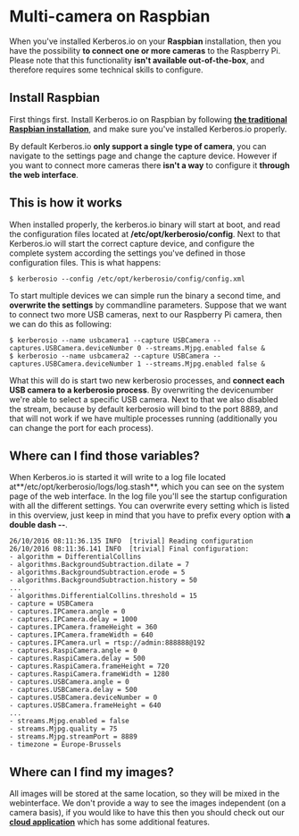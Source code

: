 # Multi-camera on Raspbian

When you've installed Kerberos.io on your **Raspbian** installation, then you have the possibility **to connect one or more cameras** to the Raspberry Pi. Please note that this functionality **isn't available out-of-the-box**, and therefore requires some technical skills to configure. 

## Install Raspbian

First things first. Install Kerberos.io on Raspbian by following [**the traditional Raspbian installation**](/installation/raspbian), and make sure you've installed Kerberos.io properly.

By default Kerberos.io **only support a single type of camera**, you can navigate to the settings page and change the capture device. However if you want to connect more cameras there **isn't a way** to configure it **through the web interface**.

## This is how it works

When installed properly, the kerberos.io binary will start at boot, and read the configuration files located at **/etc/opt/kerberosio/config**. Next to that Kerberos.io will start the correct capture device, and configure the complete system according the settings you've defined in those configuration files. This is what happens:

	$ kerberosio --config /etc/opt/kerberosio/config/config.xml


To start multiple devices we can simple run the binary a second time, and **overwrite the settings** by commandline parameters. Suppose that we want to connect two more USB cameras, next to our Raspberry Pi camera, then we can do this as following:

	$ kerberosio --name usbcamera1 --capture USBCamera --captures.USBCamera.deviceNumber 0 --streams.Mjpg.enabled false &
	$ kerberosio --name usbcamera2 --capture USBCamera --captures.USBCamera.deviceNumber 1 --streams.Mjpg.enabled false &

What this will do is start two new kerberosio processes, and **connect each USB camera to a kerberosio process**. By overwriting the devicenumber we're able to select a specific USB camera. Next to that we also disabled the stream, because by default kerberosio will bind to the port 8889, and that will not work if we have multiple processes running (additionally you can change the port for each process).

## Where can I find those variables?

When Kerberos.io is started it will write to a log file located at**/etc/opt/kerberosio/logs/log.stash**, which you can see on the system page of the web interface. In the log file you'll see the startup configuration with all the different settings. You can overwrite every setting which is listed in this overview, just keep in mind that you have to prefix every option with **a double dash --**.

	26/10/2016 08:11:36.135 INFO  [trivial] Reading configuration
	26/10/2016 08:11:36.141 INFO  [trivial] Final configuration:
	- algorithm = DifferentialCollins
	- algorithms.BackgroundSubtraction.dilate = 7
	- algorithms.BackgroundSubtraction.erode = 5
	- algorithms.BackgroundSubtraction.history = 50
	...
	- algorithms.DifferentialCollins.threshold = 15
	- capture = USBCamera
	- captures.IPCamera.angle = 0
	- captures.IPCamera.delay = 1000
	- captures.IPCamera.frameHeight = 360
	- captures.IPCamera.frameWidth = 640
	- captures.IPCamera.url = rtsp://admin:888888@192
	- captures.RaspiCamera.angle = 0
	- captures.RaspiCamera.delay = 500
	- captures.RaspiCamera.frameHeight = 720
	- captures.RaspiCamera.frameWidth = 1280
	- captures.USBCamera.angle = 0
	- captures.USBCamera.delay = 500
	- captures.USBCamera.deviceNumber = 0
	- captures.USBCamera.frameHeight = 640
	...
	- streams.Mjpg.enabled = false
	- streams.Mjpg.quality = 75
	- streams.Mjpg.streamPort = 8889
	- timezone = Europe-Brussels

## Where can I find my images?

All images will be stored at the same location, so they will be mixed in the webinterface. We don't provide a way to see the images independent (on a camera basis), if you would like to have this then you should check out our [**cloud application**](https://cloud.kerberos.io) which has some additional features.

